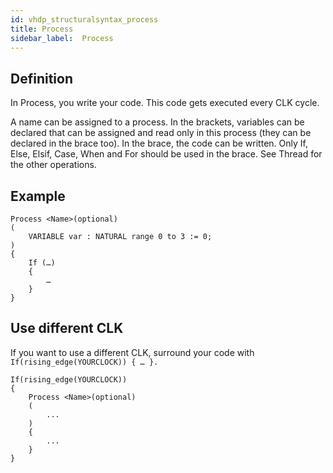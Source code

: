 ```yaml
---
id: vhdp_structuralsyntax_process
title: Process
sidebar_label:  Process
---
```


## Definition

In Process, you write your code. This code gets executed every CLK cycle.

A name can be assigned to a process.
In the brackets, variables can be declared that can be assigned and read only in this process (they can be declared in
the brace too).
In the brace, the code can be written. Only If, Else, Elsif, Case, When and For should be used in the brace.
See Thread for the other operations.

## Example
```vhdp
Process <Name>(optional)
(
    VARIABLE var : NATURAL range 0 to 3 := 0;
)
{
    If (…)
    {
        …
    }
}
```

## Use different CLK
If you want to use a different CLK, surround your code with `If(rising_edge(YOURCLOCK)) { … }.`

```vhdp
If(rising_edge(YOURCLOCK))
{
    Process <Name>(optional)
    (
        ...
    )
    {
        ...
    }
}
```
